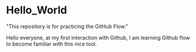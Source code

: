# Hello_World
"This repository is for practicing the GitHub Flow."

Hello everyone, at my first interaction with Github, I am learning Github flow to become familiar with this nice tool.
